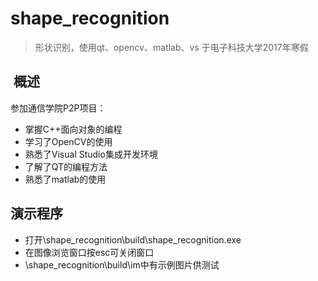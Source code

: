 # shape_recognition

> 形状识别，使用qt、opencv、matlab、vs
> 于电子科技大学2017年寒假

##  概述

参加通信学院P2P项目：
- 掌握C++面向对象的编程
- 学习了OpenCV的使用
- 熟悉了Visual Studio集成开发环境
- 了解了QT的编程方法
- 熟悉了matlab的使用

## 演示程序
- 打开\shape_recognition\build\shape_recognition.exe
- 在图像浏览窗口按esc可关闭窗口
- \shape_recognition\build\im中有示例图片供测试
